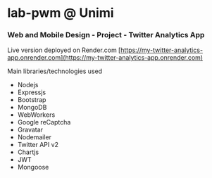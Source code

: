 # lab-pwm @ Unimi

### Web and Mobile Design - Project - Twitter Analytics App
Live version deployed on Render.com [https://my-twitter-analytics-app.onrender.com](https://my-twitter-analytics-app.onrender.com)

Main libraries/technologies used
* Nodejs
* Expressjs
* Bootstrap
* MongoDB
* WebWorkers
* Google reCaptcha
* Gravatar
* Nodemailer
* Twitter API v2
* Chartjs
* JWT
* Mongoose
